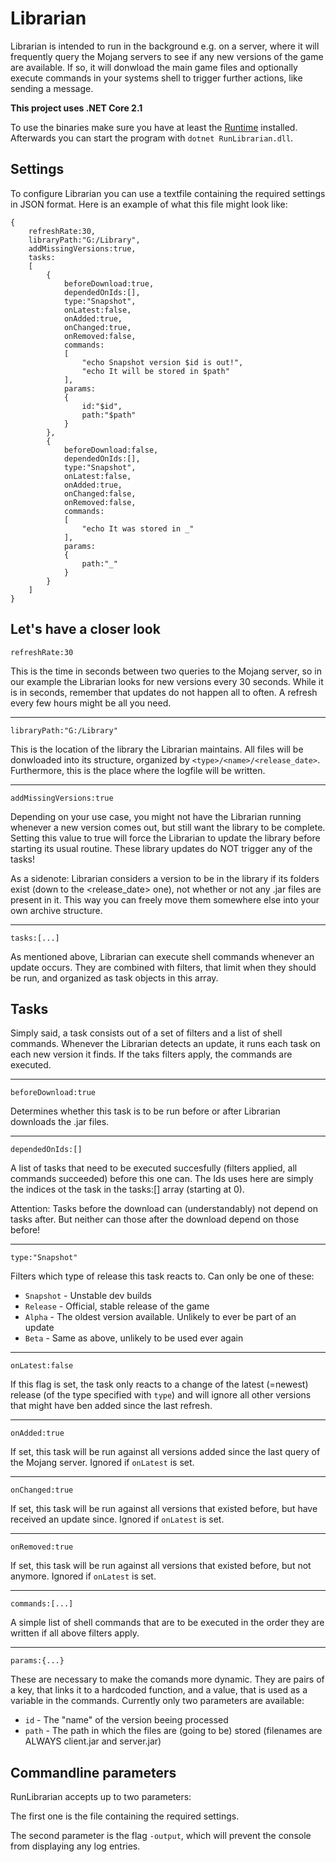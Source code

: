 # Librarian

Librarian is intended to run in the background e.g. on a server,
where it will frequently query the Mojang servers to see if any new versions of the game are available.
If so, it will donwload the main game files and optionally execute commands in your systems shell
to trigger further actions, like sending a message.

**This project uses .NET Core 2.1**

To use the binaries make sure you have at least the [Runtime](https://dotnet.microsoft.com/download) installed.  
Afterwards you can start the program with `dotnet RunLibrarian.dll`.

## Settings

To configure Librarian you can use a textfile containing the required settings in JSON format.
Here is an example of what this file might look like:

```JSONiq
{
	refreshRate:30,
	libraryPath:"G:/Library",
	addMissingVersions:true,
	tasks:
	[
		{
			beforeDownload:true,
			dependedOnIds:[],
			type:"Snapshot",
			onLatest:false,
			onAdded:true,
			onChanged:true,
			onRemoved:false,
			commands:
			[
				"echo Snapshot version $id is out!",
				"echo It will be stored in $path"
			],
			params:
			{
				id:"$id",
				path:"$path"
			}
		},
		{
			beforeDownload:false,
			dependedOnIds:[],
			type:"Snapshot",
			onLatest:false,
			onAdded:true,
			onChanged:false,
			onRemoved:false,
			commands:
			[
				"echo It was stored in _"
			],
			params:
			{
				path:"_"
			}
		}
	]
}
```

**Let's have a closer look**
---

```JSONiq
refreshRate:30
```
This is the time in seconds between two queries to the Mojang server, so in our example the Librarian looks for new versions every 30 seconds.
While it is in seconds, remember that updates do not happen all to often. A refresh every few hours might be all you need.

---

```JSONiq
libraryPath:"G:/Library"
```
This is the location of the library the Librarian maintains. All files will be donwloaded into its structure,
organized by `<type>/<name>/<release_date>`. Furthermore, this is the place where the logfile will be written.

---

```JSONiq
addMissingVersions:true
```
Depending on your use case, you might not have the Librarian running whenever a new version comes out, but still want
the library to be complete. Setting this value to true will force the Librarian to update the library before starting its
usual routine. These library updates do NOT trigger any of the tasks! 

As a sidenote: Librarian considers a version to be in the library if its folders exist (down to the <release_date> one),
not whether or not any .jar files are present in it. This way you can freely move them somewhere else into your own archive structure.

---

```JSONiq
tasks:[...]
```
As mentioned above, Librarian can execute shell commands whenever an update occurs. They are combined with filters,
that limit when they should be run, and organized as task objects in this array.

## Tasks

Simply said, a task consists out of a set of filters and a list of shell commands. Whenever the Librarian detects an update, it
runs each task on each new version it finds. If the taks filters apply, the commands are executed.

---

```JSONiq
beforeDownload:true
```
Determines whether this task is to be run before or after Librarian downloads the .jar files.

---

```JSONiq
dependedOnIds:[]
```
A list of tasks that need to be executed succesfully (filters applied, all commands succeeded) before this one can.
The Ids uses here are simply the indices ot the task in the tasks:[] array (starting at 0).

Attention: Tasks before the download can (understandably) not depend on tasks after.
But neither can those after the download depend on those before!

---

```JSONiq
type:"Snapshot"
```
Filters which type of release this task reacts to. Can only be one of these:
- `Snapshot` - Unstable dev builds
- `Release` - Official, stable release of the game
- `Alpha` - The oldest version available. Unlikely to ever be part of an update
- `Beta` - Same as above, unlikely to be used ever again

---

```JSONiq
onLatest:false
```
If this flag is set, the task only reacts to a change of the latest (=newest) release (of the type specified with `type`) 
and will ignore all other versions that might have ben added since the last refresh.

---

```JSONiq
onAdded:true
```
If set, this task will be run against all versions added since the last query of the Mojang server. Ignored if `onLatest` is set.

---

```JSONiq
onChanged:true
```
If set, this task will be run against all versions that existed before, but have received an update since. Ignored if `onLatest` is set.

---

```JSONiq
onRemoved:true
```
If set, this task will be run against all versions that existed before, but not anymore. Ignored if `onLatest` is set.

---

```JSONiq
commands:[...]
```
A simple list of shell commands that are to be executed in the order they are written if all above filters apply.

---

```JSONiq
params:{...}
```
These are necessary to make the comands more dynamic. They are pairs of a key, that links it to a hardcoded function,
and a value, that is used as a variable in the commands. Currently only two parameters are available:
- `id` - The "name" of the version beeing processed
- `path` - The path in which the files are (going to be) stored (filenames are ALWAYS client.jar and server.jar)


## Commandline parameters

RunLibrarian accepts up to two parameters:

The first one is the file containing the required settings.

The second parameter is the flag `-output`, which will prevent the console from displaying any log entries.

